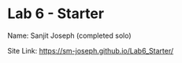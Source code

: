 # Lab 6 - Starter

Name: Sanjit Joseph (completed solo)

Site Link: https://sm-joseph.github.io/Lab6_Starter/